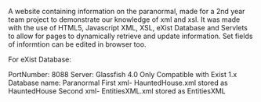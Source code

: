 A website containing information on the paranormal, made for a 2nd year team project to demonstrate our knowledge of xml and xsl. It was made with the use of HTML5, Javascript XML, XSL, eXist Database and Servlets to allow for pages to dynamically retrieve and update information. Set fields of informtion can be edited in browser too.

For eXist Database:

PortNumber: 8088
Server: Glassfish 4.0
Only Compatible with Exist 1.x
Database name: Paranormal
First xml- HauntedHouse.xml stored as HauntedHouse
Second xml- EntitiesXML.xml stored as EntitiesXML

